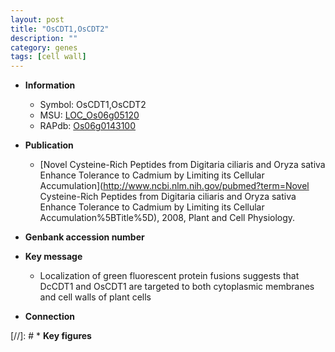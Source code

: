 ```yaml
---
layout: post
title: "OsCDT1,OsCDT2"
description: ""
category: genes
tags: [cell wall]
---
```


* **Information**  
    + Symbol: OsCDT1,OsCDT2  
    + MSU: [LOC_Os06g05120](http://rice.uga.edu/cgi-bin/ORF_infopage.cgi?orf=LOC_Os06g05120)  
    + RAPdb: [Os06g0143100](https://rapdb.dna.affrc.go.jp/locus/?name=Os06g0143100)  

* **Publication**  
    + [Novel Cysteine-Rich Peptides from Digitaria ciliaris and Oryza sativa Enhance Tolerance to Cadmium by Limiting its Cellular Accumulation](http://www.ncbi.nlm.nih.gov/pubmed?term=Novel Cysteine-Rich Peptides from Digitaria ciliaris and Oryza sativa Enhance Tolerance to Cadmium by Limiting its Cellular Accumulation%5BTitle%5D), 2008, Plant and Cell Physiology.

* **Genbank accession number**  

* **Key message**  
    + Localization of green fluorescent protein fusions suggests that DcCDT1 and OsCDT1 are targeted to both cytoplasmic membranes and cell walls of plant cells

* **Connection**  

[//]: # * **Key figures**  


